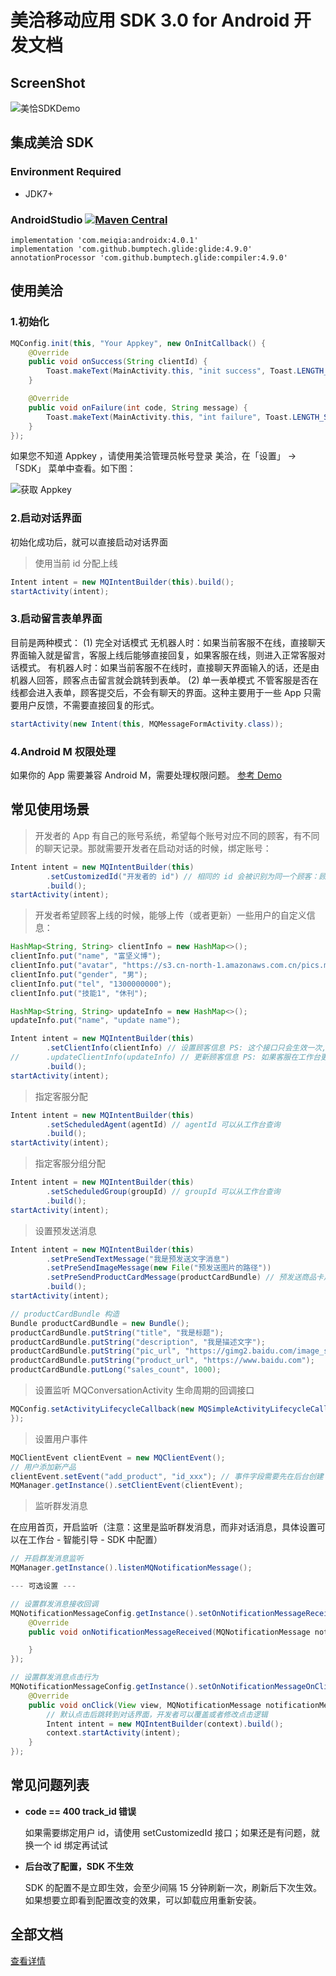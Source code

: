 # 美洽移动应用 SDK 3.0 for Android 开发文档

## ScreenShot
![美恰SDKDemo](https://meiqia.com/help/wp-content/uploads/2021/11/%E7%A7%BB%E5%8A%A8SDK-for-Android-%E6%88%AA%E5%9B%BE1-1.jpeg)

## 集成美洽 SDK

### Environment Required
- JDK7+

### AndroidStudio  [![Maven Central](https://maven-badges.herokuapp.com/maven-central/com.meiqia/meiqiasdk/badge.svg)](https://maven-badges.herokuapp.com/maven-central/com.meiqia/meiqiasdk)

```
implementation 'com.meiqia:androidx:4.0.1'
implementation 'com.github.bumptech.glide:glide:4.9.0'
annotationProcessor 'com.github.bumptech.glide:compiler:4.9.0'
```

## 使用美洽

### 1.初始化
``` java
MQConfig.init(this, "Your Appkey", new OnInitCallback() {
    @Override
    public void onSuccess(String clientId) {
        Toast.makeText(MainActivity.this, "init success", Toast.LENGTH_SHORT).show();
    }

    @Override
    public void onFailure(int code, String message) {
        Toast.makeText(MainActivity.this, "int failure", Toast.LENGTH_SHORT).show();
    }
});
```
如果您不知道 Appkey ，请使用美洽管理员帐号登录 美洽，在「设置」 -> 「SDK」 菜单中查看。如下图：

![获取 Appkey](https://s3.cn-north-1.amazonaws.com.cn/pics.meiqia.bucket/5a999b67233e77dc)

### 2.启动对话界面

初始化成功后，就可以直接启动对话界面

> 使用当前 id 分配上线

``` java
Intent intent = new MQIntentBuilder(this).build();
startActivity(intent);
```

### 3.启动留言表单界面

目前是两种模式：
(1) 完全对话模式
无机器人时：如果当前客服不在线，直接聊天界面输入就是留言，客服上线后能够直接回复，如果客服在线，则进入正常客服对话模式。
有机器人时：如果当前客服不在线时，直接聊天界面输入的话，还是由机器人回答，顾客点击留言就会跳转到表单。
(2) 单一表单模式
不管客服是否在线都会进入表单，顾客提交后，不会有聊天的界面。这种主要用于一些 App 只需要用户反馈，不需要直接回复的形式。

``` java
startActivity(new Intent(this, MQMessageFormActivity.class));
```

### 4.Android M 权限处理

如果你的 App 需要兼容 Android M，需要处理权限问题。 [参考 Demo][8]


## 常见使用场景

> 开发者的 App 有自己的账号系统，希望每个账号对应不同的顾客，有不同的聊天记录。那就需要开发者在启动对话的时候，绑定账号：
``` java
Intent intent = new MQIntentBuilder(this)
        .setCustomizedId("开发者的 id") // 相同的 id 会被识别为同一个顾客：顾客唯一标识为长度6到32的字符串
        .build();
startActivity(intent);
```

> 开发者希望顾客上线的时候，能够上传（或者更新）一些用户的自定义信息：

``` java
HashMap<String, String> clientInfo = new HashMap<>();
clientInfo.put("name", "富坚义博");
clientInfo.put("avatar", "https://s3.cn-north-1.amazonaws.com.cn/pics.meiqia.bucket/1dee88eabfbd7bd4");
clientInfo.put("gender", "男");
clientInfo.put("tel", "1300000000");
clientInfo.put("技能1", "休刊");

HashMap<String, String> updateInfo = new HashMap<>();
updateInfo.put("name", "update name");

Intent intent = new MQIntentBuilder(this)
        .setClientInfo(clientInfo) // 设置顾客信息 PS: 这个接口只会生效一次,如果需要更新顾客信息,需要调用更新接口
//      .updateClientInfo(updateInfo) // 更新顾客信息 PS: 如果客服在工作台更改了顾客信息，更新接口会覆盖之前的内容
        .build();
startActivity(intent);
```

> 指定客服分配

``` java
Intent intent = new MQIntentBuilder(this)
        .setScheduledAgent(agentId) // agentId 可以从工作台查询
        .build();
startActivity(intent);
```

> 指定客服分组分配

``` java
Intent intent = new MQIntentBuilder(this)
        .setScheduledGroup(groupId) // groupId 可以从工作台查询
        .build();
startActivity(intent);
```

> 设置预发送消息

``` java
Intent intent = new MQIntentBuilder(this)
        .setPreSendTextMessage("我是预发送文字消息")
        .setPreSendImageMessage(new File("预发送图片的路径"))
        .setPreSendProductCardMessage(productCardBundle) // 预发送商品卡片
        .build();
startActivity(intent);

// productCardBundle 构造
Bundle productCardBundle = new Bundle();
productCardBundle.putString("title", "我是标题");
productCardBundle.putString("description", "我是描述文字");
productCardBundle.putString("pic_url", "https://gimg2.baidu.com/image_search/src=http%3A%2F%2Fi04.c.aliimg.com%2Fimg%2Fibank%2F2013%2F211%2F016%2F791610112_758613609.jpg&refer=http%3A%2F%2Fi04.c.aliimg.com&app=2002&size=f9999,10000&q=a80&n=0&g=0n&fmt=jpeg?sec=1633076260&t=a46d823f8bb9fd773e93e2a7ab3f481e");
productCardBundle.putString("product_url", "https://www.baidu.com");
productCardBundle.putLong("sales_count", 1000);
```

> 设置监听 MQConversationActivity 生命周期的回调接口

``` java
MQConfig.setActivityLifecycleCallback(new MQSimpleActivityLifecycleCallback() {
});
```

> 设置用户事件

``` java
MQClientEvent clientEvent = new MQClientEvent();
// 用户添加新产品
clientEvent.setEvent("add_product", "id_xxx"); // 事件字段需要先在后台创建
MQManager.getInstance().setClientEvent(clientEvent);
```

> 监听群发消息

在应用首页，开启监听（注意：这里是监听群发消息，而非对话消息，具体设置可以在工作台 - 智能引导 - SDK 中配置）
``` java
// 开启群发消息监听
MQManager.getInstance().listenMQNotificationMessage();

--- 可选设置 ---

// 设置群发消息接收回调
MQNotificationMessageConfig.getInstance().setOnNotificationMessageReceivedListener(new OnNotificationMessageReceivedListener() {
    @Override
    public void onNotificationMessageReceived(MQNotificationMessage notificationMessage) {

    }
});

// 设置群发消息点击行为
MQNotificationMessageConfig.getInstance().setOnNotificationMessageOnClickListener(new OnNotificationMessageOnClickListener() {
    @Override
    public void onClick(View view, MQNotificationMessage notificationMessage) {
        // 默认点击后跳转到对话界面，开发者可以覆盖或者修改点击逻辑
        Intent intent = new MQIntentBuilder(context).build();
        context.startActivity(intent);
    }
});
```


## 常见问题列表

- **code == 400 track_id 错误**

   如果需要绑定用户 id，请使用 setCustomizedId 接口；如果还是有问题，就换一个 id 绑定再试试

- **后台改了配置，SDK 不生效**

   SDK 的配置不是立即生效，会至少间隔 15 分钟刷新一次，刷新后下次生效。如果想要立即看到配置改变的效果，可以卸载应用重新安装。

## 全部文档
[查看详情][1]

 [1]: http://meiqia.com/docs/meiqia-android-sdk/
 [2]: http://meiqia.com/docs/meiqia-android-sdk/#tocAnchor-1-11-3
 [3]: http://meiqia.com/docs/meiqia-android-sdk/#tocAnchor-1-11-2
 [4]: http://meiqia.com/docs/meiqia-android-sdk/#tocAnchor-1-11-4
 [5]: http://meiqia.com/docs/meiqia-android-sdk/#tocAnchor-1-11-10
 [6]: http://meiqia.com/docs/meiqia-android-sdk/#tocAnchor-1-11-19
 [7]: http://meiqia.com/docs/meiqia-android-sdk/#tocAnchor-1-32
 [8]: https://github.com/Meiqia/MeiqiaSDK-Android/blob/master/demo%2Fsrc%2Fmain%2Fjava%2Fcom%2Fmeiqia%2Fmeiqiasdk%2Fdemo%2FMainActivity.java
 [10]: https://github.com/Meiqia/MeiqiaSDK-Android/blob/master/imageloader/MQGlideImageLoader.java
